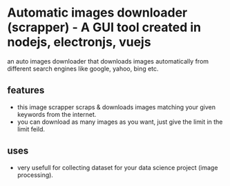 # Automatic images downloader (scrapper) - A GUI tool created in nodejs, electronjs, vuejs
an auto images downloader that downloads images automatically from different search engines like google, yahoo, bing etc.

## features
* this image scrapper scraps & downloads images matching your given keywords from the internet.
* you can download as many images as you want, just give the limit in the limit feild.

## uses
* very usefull for collecting dataset for your data science project (image processing).

